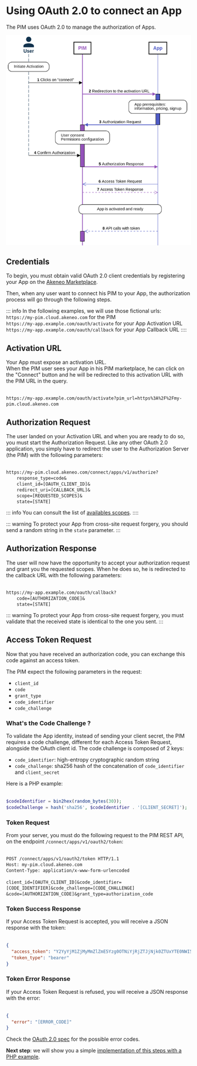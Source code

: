 # Using OAuth 2.0 to connect an App

The PIM uses OAuth 2.0 to manage the authorization of Apps.

![App activation diagram](../img/apps/app-activation-sequence-diagram.png)


## Credentials

To begin, you must obtain valid OAuth 2.0 client credentials by registering your App on the
[Akeneo Marketplace](https://marketplace.akeneo.com/node/add/extension).

Then, when any user want to connect his PIM to your App, the authorization process will go through the following steps.

::: info
In the following examples, we will use those fictional urls:  
`https://my-pim.cloud.akeneo.com` for the PIM  
`https://my-app.example.com/oauth/activate` for your App Activatio*n* URL  
`https://my-app.example.com/oauth/callback` for your App Callback URL
::::

## Activation URL

Your App must expose an activation URL.  
When the PIM user sees your App in his PIM marketplace, he can click on the "Connect" button
and he will be redirected to this activation URL with the PIM URL in the query.

```

https://my-app.example.com/oauth/activate?pim_url=https%3A%2F%2Fmy-pim.cloud.akeneo.com
```

## Authorization Request

The user landed on your Activation URL and when you are ready to do so, you must start the Authorization Request.
Like any other OAuth 2.0 application, you simply have to redirect the user to the Authorization Server (the PIM)
with the following parameters:

```

https://my-pim.cloud.akeneo.com/connect/apps/v1/authorize?
    response_type=code&
    client_id=[OAUTH_CLIENT_ID]&
    redirect_uri=[CALLBACK_URL]&
    scope=[REQUESTED_SCOPES]&
    state=[STATE]
```

::: info
You can consult the list of [availables scopes](https://help.akeneo.com).
::::

::: warning
To protect your App from cross-site request forgery, you should send a random string in the `state` parameter.
:::

## Authorization Response

The user will now have the opportunity to accept your authorization request and grant you the requested scopes.
When he does so, he is redirected to the callback URL with the following parameters:

```

https://my-app.example.com/oauth/callback?
    code=[AUTHORIZATION_CODE]&
    state=[STATE]
```

::: warning
To protect your App from cross-site request forgery, you must validate that the received state is identical
to the one you sent.
:::

## Access Token Request

Now that you have received an authorization code, you can exchange this code against an access token.

The PIM expect the following parameters in the request: 
- `client_id`
- `code`
- `grant_type`
- `code_identifier`
- `code_challenge`

### What's the Code Challenge ?

To validate the App identity, instead of sending your client secret, the PIM requires a code challenge, 
different for each Access Token Request, alongside the OAuth client id.
The code challenge is composed of 2 keys:
- `code_identifier`: high-entropy cryptographic random string
- `code_challenge`: sha256 hash of the concatenation of `code_identifier` and `client_secret`

Here is a PHP example:
```php

$codeIdentifier = bin2hex(random_bytes(30));
$codeChallenge = hash('sha256', $codeIdentifier . '[CLIENT_SECRET]');
```

### Token Request

From your server, you must do the following request to the PIM REST API,
on the endpoint `/connect/apps/v1/oauth2/token`:

```

POST /connect/apps/v1/oauth2/token HTTP/1.1
Host: my-pim.cloud.akeneo.com
Content-Type: application/x-www-form-urlencoded

client_id=[OAUTH_CLIENT_ID]&code_identifier=[CODE_IDENTIFIER]&code_challenge=[CODE_CHALLENGE]
&code=[AUTHORIZATION_CODE]&grant_type=authorization_code
```

### Token Success Response

If your Access Token Request is accepted, you will receive a JSON response with the token:

```json

{
  "access_token": "Y2YyYjM1ZjMyMmZlZmE5Yzg0OTNiYjRjZTJjNjk0ZTUxYTE0NWI5Zm",
  "token_type": "bearer"
}
```

### Token Error Response

If your Access Token Request is refused, you will receive a JSON response with the error:

```json

{
  "error": "[ERROR_CODE]"
}
```

Check the [OAuth 2.0 spec](https://datatracker.ietf.org/doc/html/rfc6749#section-4.1.2.1) for the possible error codes.

**Next step**: we will show you a simple [implementation of this steps with a PHP example](/apps/create-app-in-php.html).
